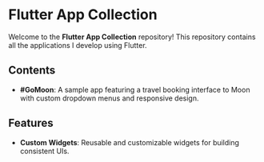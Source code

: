 # Flutter App Collection

Welcome to the **Flutter App Collection** repository! This repository contains all the applications I develop using Flutter.

## Contents

- **#GoMoon**: A sample app featuring a travel booking interface to Moon with custom dropdown menus and responsive design.
 
## Features

- **Custom Widgets**: Reusable and customizable widgets for building consistent UIs.
<!-- - **State Management**: Examples of various state management techniques in Flutter.
- **Responsive Design**: Layouts that adapt to different screen sizes and orientations.
- **Animations**: Smooth and engaging animations to enhance user experience.
- **Networking**: Integration with REST APIs and data handling.
- **Persistence**: Local storage solutions using SQLite and shared preferences. -->

